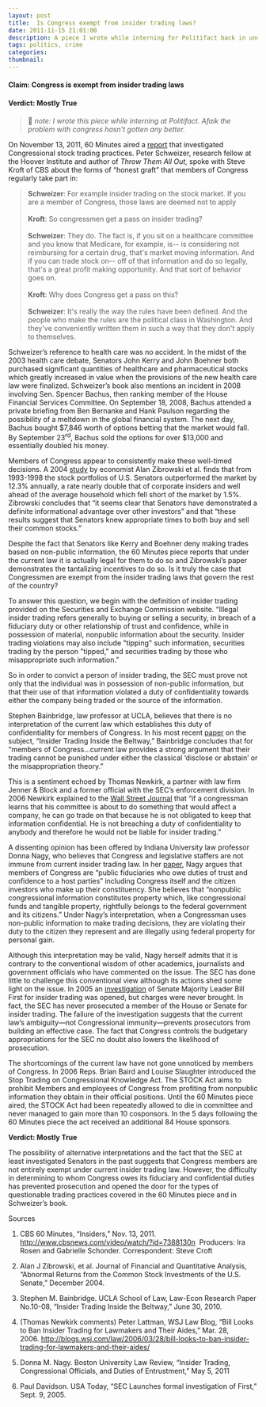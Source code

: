 ```yaml
---
layout: post
title:  Is Congress exempt from insider trading laws?
date: 2011-11-15 21:01:00
description: A piece I wrote while interning for Politifact back in undergrad.
tags: politics, crime
categories: 
thumbnail: 
---
```


#### Claim: Congress is exempt from insider trading laws
#### Verdict: Mostly True

> :memo: *note: I wrote this piece while interning at Politifact. Afaik the problem with congress hasn't gotten any better.*  

On November 13, 2011, 60 Minutes aired a [report](http://www.cbsnews.com/video/watch/?id=7388130n) that investigated Congressional stock trading practices. Peter Schweizer, research fellow at the Hoover Institute and author of _Throw Them All Out,_ spoke with Steve Kroft of CBS about the forms of “honest graft” that members of Congress regularly take part in:

> **Schweizer**: For example insider trading on the stock market. If you are a member of Congress, those laws are deemed not to apply
> <br/>  
> **Kroft**: So congressmen get a pass on insider trading?
> <br/>  
> **Schweizer**: They do. The fact is, if you sit on a healthcare committee and you know that Medicare, for example, is-- is considering not reimbursing for a certain drug, that's market moving information. And if you can trade stock on-- off of that information and do so legally, that's a great profit making opportunity. And that sort of behavior goes on.
> <br/>  
> **Kroft**: Why does Congress get a pass on this?
> <br/>  
> **Schweizer**: It's really the way the rules have been defined. And the people who make the rules are the political class in Washington. And they've conveniently written them in such a way that they don't apply to themselves.


Schweizer’s reference to health care was no accident. In the midst of the 2003 health care debate, Senators John Kerry and John Boehner both purchased significant quantities of healthcare and pharmaceutical stocks which greatly increased in value when the provisions of the new health care law were finalized. Schweizer’s book also mentions an incident in 2008 involving Sen. Spencer Bachus, then ranking member of the House Financial Services Committee. On September 18, 2008, Bachus attended a private briefing from Ben Bernanke and Hank Paulson regarding the possibility of a meltdown in the global financial system. The next day, Bachus bought $7,846 worth of options betting that the market would fall. By September 23<sup>rd</sup>, Bachus sold the options for over $13,000 and essentially doubled his money. 

Members of Congress appear to consistently make these well-timed decisions. A 2004 [study](http://insidertrading.procon.org/sourcefiles/abnormalreturnsziobrowski.pdf) by economist Alan Zibrowski et al. finds that from 1993-1998 the stock portfolios of U.S. Senators outperformed the market by 12.3% annually, a rate nearly double that of corporate insiders and well ahead of the average household which fell short of the market by 1.5%. Zibrowski concludes that “it seems clear that Senators have demonstrated a definite informational advantage over other investors” and that “these results suggest that Senators knew appropriate times to both buy and sell their common stocks.”

Despite the fact that Senators like Kerry and Boehner deny making trades based on non-public information, the 60 Minutes piece reports that under the current law it is actually legal for them to do so and Zibrowski’s paper demonstrates the tantalizing incentives to do so. Is it truly the case that Congressmen are exempt from the insider trading laws that govern the rest of the country? 

To answer this question, we begin with the definition of insider trading provided on the Securities and Exchange Commission website. “Illegal insider trading refers generally to buying or selling a security, in breach of a fiduciary duty or other relationship of trust and confidence, while in possession of material, nonpublic information about the security. Insider trading violations may also include "tipping" such information, securities trading by the person "tipped," and securities trading by those who misappropriate such information.” 

So in order to convict a person of insider trading, the SEC must prove not only that the individual was in possession of non-public information, but that their use of that information violated a duty of confidentiality towards either the company being traded or the source of the information. 

Stephen Bainbridge, law professor at UCLA, believes that there is no interpretation of the current law which establishes this duty of confidentiality for members of Congress. In his most recent [paper](http://papers.ssrn.com/sol3/papers.cfm?abstract_id=1633123) on the subject, “Insider Trading Inside the Beltway,” Bainbridge concludes that for “members of Congress…current law provides a strong argument that their trading cannot be punished under either the classical ‘disclose or abstain’ or the misappropriation theory.”

This is a sentiment echoed by Thomas Newkirk, a partner with law firm Jenner & Block and a former official with the SEC’s enforcement division. In 2006 Newkirk explained to the [Wall Street Journal](http://blogs.wsj.com/law/2006/03/28/bill-looks-to-ban-insider-trading-for-lawmakers-and-their-aides/) that “if a congressman learns that his committee is about to do something that would affect a company, he can go trade on that because he is not obligated to keep that information confidential. He is not breaching a duty of confidentiality to anybody and therefore he would not be liable for insider trading.”

A dissenting opinion has been offered by Indiana University law professor Donna Nagy, who believes that Congress and legislative staffers are not immune from current insider trading law. In her [paper](http://papers.ssrn.com/sol3/papers.cfm?abstract_id=1750308), Nagy argues that members of Congress are “public fiduciaries who owe duties of trust and confidence to a host parties” including Congress itself and the citizen investors who make up their constituency. She believes that “nonpublic congressional information constitutes property which, like congressional funds and tangible property, rightfully belongs to the federal government and its citizens.” Under Nagy’s interpretation, when a Congressman uses non-public information to make trading decisions, they are violating their duty to the citizen they represent and are illegally using federal property for personal gain.

Although this interpretation may be valid, Nagy herself admits that it is contrary to the conventional wisdom of other academics, journalists and government officials who have commented on the issue. The SEC has done little to challenge this conventional view although its actions shed some light on the issue. In 2005 an [investigation](http://www.usatoday.com/news/washington/2005-09-29-frist-usat_x.htm) of Senate Majority Leader Bill First for insider trading was opened, but charges were never brought. In fact, the SEC has never prosecuted a member of the House or Senate for insider trading. The failure of the investigation suggests that the current law’s ambiguity—not Congressional immunity—prevents prosecutors from building an effective case. The fact that Congress controls the budgetary appropriations for the SEC no doubt also lowers the likelihood of prosecution. 

The shortcomings of the current law have not gone unnoticed by members of Congress. In 2006 Reps. Brian Baird and Louise Slaughter introduced the Stop Trading on Congressional Knowledge Act. The STOCK Act aims to prohibit Members and employees of Congress from profiting from nonpublic information they obtain in their official positions. Until the 60 Minutes piece aired, the STOCK Act had been repeatedly allowed to die in committee and never managed to gain more than 10 cosponsors. In the 5 days following the 60 Minutes piece the act received an additional 84 House sponsors. 

**Verdict: Mostly True**

The possibility of alternative interpretations and the fact that the SEC at least investigated Senators in the past suggests that Congress members are not entirely exempt under current insider trading law. However, the difficulty in determining to whom Congress owes its fiduciary and confidential duties has prevented prosecution and opened the door for the types of questionable trading practices covered in the 60 Minutes piece and in Schweizer’s book. 

Sources 

1. CBS 60 Minutes, “Insiders,” Nov. 13, 2011. <http://www.cbsnews.com/video/watch/?id=7388130n> 
Producers: Ira Rosen and Gabrielle Schonder. Correspondent: Steve Croft

1. Alan J Zibrowski, et al. Journal of Financial and Quantitative Analysis, “Abnormal Returns from the Common Stock Investments of the U.S. Senate,” December 2004.
   
2. Stephen M. Bainbridge. UCLA School of Law, Law-Econ Research Paper No.10-08, “Insider Trading Inside the Beltway,” June 30, 2010.

3. (Thomas Newkirk comments) Peter Lattman, WSJ Law Blog, “Bill Looks to Ban Insider Trading for Lawmakers and Their Aides,” Mar. 28, 2006. <http://blogs.wsj.com/law/2006/03/28/bill-looks-to-ban-insider-trading-for-lawmakers-and-their-aides/> 

4. Donna M. Nagy. Boston University Law Review, “Insider Trading, Congressional Officials, and Duties of Entrustment,” May 5, 2011

5. Paul Davidson. USA Today, “SEC Launches formal investigation of First,” Sept. 9, 2005.
